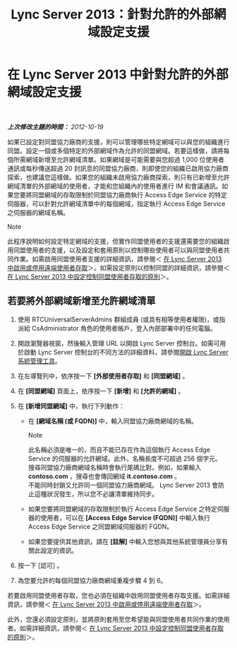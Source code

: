 ﻿---
title: Lync Server 2013：針對允許的外部網域設定支援
TOCTitle: 針對允許的外部網域設定支援
ms:assetid: 3ee6e175-986d-4c33-b03a-b9f93083dca6
ms:mtpsurl: https://technet.microsoft.com/zh-tw/library/Gg425908(v=OCS.15)
ms:contentKeyID: 49290693
ms.date: 08/10/2015
mtps_version: v=OCS.15
ms.translationtype: HT
---

# 在 Lync Server 2013 中針對允許的外部網域設定支援

 

_**上次修改主題的時間：** 2012-10-19_

如果已設定對同盟協力廠商的支援，則可以管理哪些特定網域可以與您的組織進行同盟。設定一個或多個特定的外部網域作為允許的同盟網域。若要這樣做，請將每個所需網域新增至允許網域清單。如果網域是可能需要與您超過 1,000 位使用者通訊或每秒傳送超過 20 封訊息的同盟協力廠商，則即使您的組織已啟用協力廠商探索，也建議您這樣做。如果您的組織未啟用協力廠商探索，則只有已新增至允許網域清單的外部網域的使用者，才能和您組織內的使用者進行 IM 和會議通訊。如果您要將同盟網域的存取限制於同盟協力廠商執行 Access Edge Service 的特定伺服器，可以針對允許網域清單中的每個網域，指定執行 Access Edge Service 之伺服器的網域名稱。

> [!NOTE]  
> 此程序說明如何設定特定網域的支援，但實作同盟使用者的支援還需要您的組織啟用同盟使用者的支援，以及設定和套用原則以控制哪些使用者可以與同盟使用者共同作業。如需啟用同盟使用者支援的詳細資訊，請參閱＜ <a href="lync-server-2013-enable-or-disable-remote-user-access.md">在 Lync Server 2013 中啟用或停用遠端使用者存取</a>＞。如需設定原則以控制同盟的詳細資訊，請參閱＜ <a href="lync-server-2013-configure-policies-to-control-federated-user-access.md">在 Lync Server 2013 中設定控制同盟使用者存取的原則</a>＞。



## 若要將外部網域新增至允許網域清單

1.  使用 RTCUniversalServerAdmins 群組成員 (或具有相等使用者權限)，或指派給 CsAdministrator 角色的使用者帳戶，登入內部部署中的任何電腦。

2.  開啟瀏覽器視窗，然後輸入管理 URL 以開啟 Lync Server 控制台。如需可用於啟動 Lync Server 控制台的不同方法的詳細資料，請參閱[開啟 Lync Server 系統管理工具](lync-server-2013-open-lync-server-administrative-tools.md)。

3.  在左導覽列中，依序按一下 **\[外部使用者存取\]** 和 **\[同盟網域\]** 。

4.  在 **\[同盟網域\]** 頁面上，依序按一下 **\[新增\]** 和 **\[允許的網域\]** 。

5.  在 **\[新增同盟網域\]** 中，執行下列動作：
    
      - 在 **\[網域名稱 (或 FQDN)\]** 中，輸入同盟協力廠商網域的名稱。
        
        > [!Note]  
        > 此名稱必須是唯一的，而且不能已存在作為這個執行 Access Edge Service 的伺服器的允許網域。此外，名稱長度不可超過 256 個字元。<br />
        > 搜尋同盟協力廠商網域名稱時會執行尾碼比對。例如，如果輸入 <strong>contoso.com</strong> ，搜尋也會傳回網域 <strong>it.contoso.com</strong> 。<br />
        > 不能同時封鎖又允許同一個同盟協力廠商網域。 Lync Server 2013 會防止這種狀況發生，所以您不必讓清單維持同步。

    
      - 如果您要將同盟網域的存取限制於執行 Access Edge Service 之特定伺服器的使用者，可以在 **\[Access Edge Service (FQDN)\]** 中輸入執行 Access Edge Service 之同盟網域伺服器的 FQDN。
    
      - 如果您要提供其他資訊，請在 **\[註解\]** 中輸入您想與其他系統管理員分享有關此設定的資訊。

6.  按一下 \[認可\] 。

7.  為您要允許的每個同盟協力廠商網域重複步驟 4 到 6。

若要啟用同盟使用者存取，您也必須在組織中啟用同盟使用者存取支援。如需詳細資訊，請參閱＜ [在 Lync Server 2013 中啟用或停用遠端使用者存取](lync-server-2013-enable-or-disable-remote-user-access.md)＞。

此外，您還必須設定原則，並將原則套用至您希望能與同盟使用者共同作業的使用者。如需詳細資訊，請參閱＜ [在 Lync Server 2013 中設定控制同盟使用者存取的原則](lync-server-2013-configure-policies-to-control-federated-user-access.md)＞。

